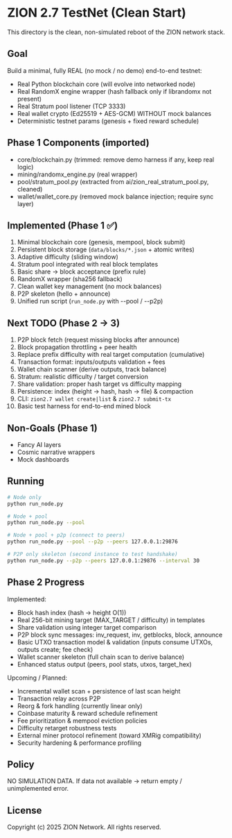 # ZION 2.7 TestNet (Clean Start)

This directory is the clean, non-simulated reboot of the ZION network stack.

## Goal
Build a minimal, fully REAL (no mock / no demo) end-to-end testnet:
- Real Python blockchain core (will evolve into networked node)
- Real RandomX engine wrapper (hash fallback only if librandomx not present)
- Real Stratum pool listener (TCP 3333)
- Real wallet crypto (Ed25519 + AES-GCM) WITHOUT mock balances
- Deterministic testnet params (genesis + fixed reward schedule)

## Phase 1 Components (imported)
- core/blockchain.py (trimmed: remove demo harness if any, keep real logic)
- mining/randomx_engine.py (real wrapper)
- pool/stratum_pool.py (extracted from ai/zion_real_stratum_pool.py, cleaned)
- wallet/wallet_core.py (removed mock balance injection; require sync layer)

## Implemented (Phase 1 ✅)
1. Minimal blockchain core (genesis, mempool, block submit)
2. Persistent block storage (`data/blocks/*.json` + atomic writes)
3. Adaptive difficulty (sliding window)
4. Stratum pool integrated with real block templates
5. Basic share -> block acceptance (prefix rule)
6. RandomX wrapper (sha256 fallback)
7. Clean wallet key management (no mock balances)
8. P2P skeleton (hello + announce)
9. Unified run script (`run_node.py` with --pool / --p2p)

## Next TODO (Phase 2 → 3)
1. P2P block fetch (request missing blocks after announce)
2. Block propagation throttling + peer health
3. Replace prefix difficulty with real target computation (cumulative) 
4. Transaction format: inputs/outputs validation + fees
5. Wallet chain scanner (derive outputs, track balance)
6. Stratum: realistic difficulty / target conversion
7. Share validation: proper hash target vs difficulty mapping
8. Persistence: index (height → hash, hash → file) & compaction
9. CLI: `zion2.7 wallet create|list` & `zion2.7 submit-tx`
10. Basic test harness for end-to-end mined block

## Non-Goals (Phase 1)
- Fancy AI layers
- Cosmic narrative wrappers
- Mock dashboards

## Running
```bash
# Node only
python run_node.py

# Node + pool
python run_node.py --pool

# Node + pool + p2p (connect to peers)
python run_node.py --pool --p2p --peers 127.0.0.1:29876

# P2P only skeleton (second instance to test handshake)
python run_node.py --p2p --peers 127.0.0.1:29876 --interval 30
```

## Phase 2 Progress
Implemented:
* Block hash index (hash -> height O(1))
* Real 256-bit mining target (MAX_TARGET / difficulty) in templates
* Share validation using integer target comparison
* P2P block sync messages: inv_request, inv, getblocks, block, announce
* Basic UTXO transaction model & validation (inputs consume UTXOs, outputs create; fee check)
* Wallet scanner skeleton (full chain scan to derive balance)
* Enhanced status output (peers, pool stats, utxos, target_hex)

Upcoming / Planned:
* Incremental wallet scan + persistence of last scan height
* Transaction relay across P2P
* Reorg & fork handling (currently linear only)
* Coinbase maturity & reward schedule refinement
* Fee prioritization & mempool eviction policies
* Difficulty retarget robustness tests
* External miner protocol refinement (toward XMRig compatibility)
* Security hardening & performance profiling

## Policy
NO SIMULATION DATA. If data not available → return empty / unimplemented error.

## License
Copyright (c) 2025 ZION Network. All rights reserved.

